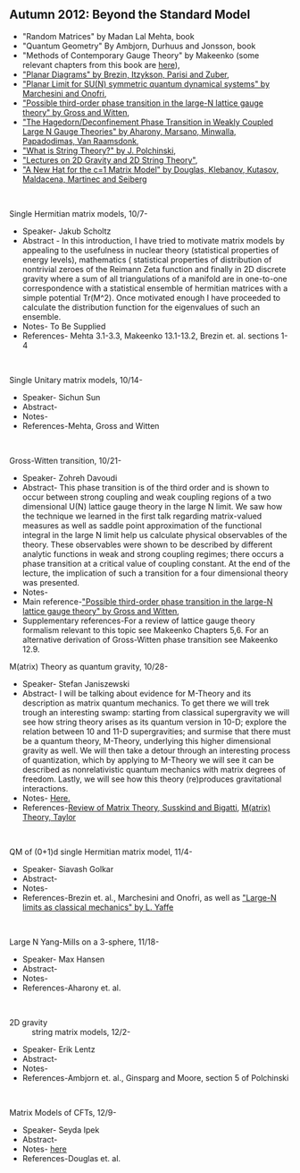 <a name="Autumn_2011:_Matrix_Models"></a><h2>Autumn 2012: Beyond the Standard Model</h2>

<ul><li>"Random Matrices" by Madan Lal Mehta, book
</li>
<li>"Quantum Geometry" By Ambjorn, Durhuus and Jonsson, book
</li>
<li>"Methods of Contemporary Gauge Theory" by Makeenko (some relevant chapters from this book are <a href="http://arxiv.org/abs/hep-th/0001047" class="external text" title="http://arxiv.org/abs/hep-th/0001047" rel="nofollow">here</a>),
</li>
<li><a href="http://www.springerlink.com/content/q1682m732068g55p/" class="external text" title="http://www.springerlink.com/content/q1682m732068g55p/" rel="nofollow">"Planar Diagrams" by Brezin, Itzykson, Parisi and Zuber</a>,
</li>
<li><a href="http://jmp.aip.org/resource/1/jmapaq/v21/i5/p1103_s1" class="external text" title="http://jmp.aip.org/resource/1/jmapaq/v21/i5/p1103_s1" rel="nofollow">"Planar Limit for SU(N) symmetric quantum dynamical systems" by Marchesini and Onofri</a>,
</li>
<li><a href="http://prd.aps.org/abstract/PRD/v21/i2/p446_1" class="external text" title="http://prd.aps.org/abstract/PRD/v21/i2/p446_1" rel="nofollow">"Possible third-order phase transition in the large-N lattice gauge theory" by Gross and Witten</a>,
</li>
<li><a href="http://arxiv.org/abs/hep-th/0310285" class="external text" title="http://arxiv.org/abs/hep-th/0310285" rel="nofollow">"The Hagedorn/Deconfinement Phase Transition in Weakly Coupled Large N Gauge Theories" by Aharony, Marsano, Minwalla, Papadodimas, Van Raamsdonk</a>,
</li>
<li><a href="http://arxiv.org/abs/hep-th/9411028" class="external text" title="http://arxiv.org/abs/hep-th/9411028" rel="nofollow">"What is String Theory?" by J. Polchinski</a>,
</li>
<li><a href="http://arxiv.org/abs/hep-th/9304011" class="external text" title="http://arxiv.org/abs/hep-th/9304011" rel="nofollow">"Lectures on 2D Gravity and 2D String Theory"</a>,
</li>
<li><a href="http://arxiv.org/abs/hep-th/0307195" class="external text" title="http://arxiv.org/abs/hep-th/0307195" rel="nofollow">"A New Hat for the c=1 Matrix Model" by Douglas, Klebanov, Kutasov, Maldacena, Martinec and Seiberg</a> 
</li></ul>
<p><br />
</p>
<dl><dt>Single Hermitian matrix models, 10/7-
</dt></dl>
<ul><li>Speaker- Jakub Scholtz
</li>
<li>Abstract - In this introduction, I have tried to motivate matrix models by appealing to the usefulness in nuclear theory (statistical properties of energy levels), mathematics ( statistical properties of distribution of nontrivial zeroes of the Reimann Zeta function and finally in 2D discrete gravity where a sum of all triangulations of a manifold are in one-to-one correspondence with a statistical ensemble of hermitian matrices with a simple potential Tr(M^2). Once motivated enough I have proceeded to calculate the distribution function for the eigenvalues of such an ensemble.
</li>
<li>Notes- To Be Supplied
</li>
<li>References- Mehta 3.1-3.3, Makeenko 13.1-13.2, Brezin et. al. sections 1-4
</li></ul>
<p><br />
</p>
<dl><dt>Single Unitary matrix models, 10/14-
</dt></dl>
<ul><li>Speaker- Sichun Sun
</li>
<li>Abstract-
</li>
<li>Notes- 
</li>
<li>References-Mehta, Gross and Witten
</li></ul>
<p><br />
</p>
<dl><dt>Gross-Witten transition, 10/21-
</dt></dl>
<ul><li>Speaker- Zohreh Davoudi
</li>
<li>Abstract- This phase transition is of the third order and is shown to occur between strong coupling and weak coupling regions of a two dimensional U(N) lattice gauge theory in the large N limit. We saw how the technique we learned in the first talk regarding matrix-valued measures as well as saddle point approximation of the functional integral in the large N limit help us calculate physical observables of the theory. These observables were shown to be described by different analytic functions in weak and strong coupling regimes; there occurs a phase transition at a critical value of coupling constant. At the end of the lecture, the implication of such a transition for a four dimensional theory was presented.
</li>
<li>Notes- 
</li>
<li>Main reference-<a href="http://prd.aps.org/abstract/PRD/v21/i2/p446_1" class="external text" title="http://prd.aps.org/abstract/PRD/v21/i2/p446_1" rel="nofollow">"Possible third-order phase transition in the large-N lattice gauge theory" by Gross and Witten</a>,
</li>
<li>Supplementary references-For a review of lattice gauge theory formalism relevant to this topic see Makeenko Chapters 5,6. For an alternative derivation of Gross-Witten phase transition see Makeenko 12.9.
</li></ul>
<dl><dt>M(atrix) Theory as quantum gravity, 10/28-
</dt></dl>
<ul><li>Speaker- Stefan Janiszewski
</li>
<li>Abstract- I will be talking about evidence for M-Theory and its description as matrix quantum mechanics. To get there we will trek trough an interesting swamp: starting from classical supergravity we will see how string theory arises as its quantum version in 10-D; explore the relation between 10 and 11-D supergravities; and surmise that there must be a quantum theory, M-Theory, underlying this higher dimensional gravity as well. We will then take a detour through an interesting process of quantization, which by applying to M-Theory we will see it can be described as nonrelativistic quantum mechanics with matrix degrees of freedom. Lastly, we will see how this theory (re)produces gravitational interactions.
</li>
<li>Notes- <a href="https://docs.google.com/open?id=1McQjFNRKu31qR4tzgCHhLokHB04LJpWigu-0g_ixRi_gx02GSi6nRvUw5LAY" class="external text" title="https://docs.google.com/open?id=1McQjFNRKu31qR4tzgCHhLokHB04LJpWigu-0g_ixRi_gx02GSi6nRvUw5LAY" rel="nofollow">Here.</a>
</li>
<li>References-<a href="http://arxiv.org/abs/hep-th/9712072" class="external text" title="http://arxiv.org/abs/hep-th/9712072" rel="nofollow">Review of Matrix Theory, Susskind and Bigatti</a>, <a href="http://arxiv.org/abs/hep-th/0101126" class="external text" title="http://arxiv.org/abs/hep-th/0101126" rel="nofollow">M(atrix) Theory, Taylor</a>
</li></ul>
<p><br />
</p>
<dl><dt>QM of (0+1)d single Hermitian matrix model, 11/4-
</dt></dl>
<ul><li>Speaker- Siavash Golkar
</li>
<li>Abstract-
</li>
<li>Notes- 
</li>
<li>References-Brezin et. al., Marchesini and Onofri, as well as <a href="http://rmp.aps.org/abstract/RMP/v54/i2/p407_1" class="external text" title="http://rmp.aps.org/abstract/RMP/v54/i2/p407_1" rel="nofollow">"Large-N limits as classical mechanics" by L. Yaffe</a>
</li></ul>
<p><br />
</p>
<dl><dt>Large N Yang-Mills on a 3-sphere, 11/18-
</dt></dl>
<ul><li>Speaker- Max Hansen
</li>
<li>Abstract-
</li>
<li>Notes- 
</li>
<li>References-Aharony et. al.
</li></ul>
<p><br />
</p>
<dl><dt>2D gravity</dt>
<dd> string matrix models, 12/2-
</dd></dl>
<ul><li>Speaker- Erik Lentz
</li>
<li>Abstract-
</li>
<li>Notes- 
</li>
<li>References-Ambjorn et. al., Ginsparg and Moore, section 5 of Polchinski
</li></ul>
<p><br />
</p>
<dl><dt>Matrix Models of CFTs, 12/9-
</dt></dl>
<ul><li>Speaker- Seyda Ipek
</li>
<li>Abstract-
</li>
<li>Notes- <a href="https://docs.google.com/open?id=1Sv0LynQRdUeaSncmwH71hZBaucLP4qM1DDici7Smt8lhx984-Srt0roz83_W" class="external text" title="https://docs.google.com/open?id=1Sv0LynQRdUeaSncmwH71hZBaucLP4qM1DDici7Smt8lhx984-Srt0roz83_W" rel="nofollow">here</a>
</li>
<li>References-Douglas et. al.
</li></ul>

